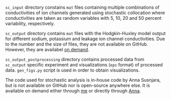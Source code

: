 `sc_input` directory constains `mat` files containing multiple combinations of conductivities of ion channels generated using stochastic collocation where conductivities are taken as random variables with 5, 10, 20 and 50 percent variability, respectively.

`sc_output` directory contains `mat` files with the Hodgkin-Huxley model output for different sodium, potassium and leakage ion channel conductivities. Due to the number and the size of files, they are not available on GitHub. However, they are availabel [on demand](alojic00@fesb.hr).

`sc_output_postprocessing` directory contains processed data from `sc_output` specific experiment and visualizations (`eps` format) of processed data. `gen_figs.py` script is used in order to obtain visualizations.

The code used for stochastic analysis is in-house code by Anna Susnjara, but is not available on GitHub nor is open-source anywhere else. It is available on demand either through [me](alojic00@fesb.hr) or directly through [Anna](ansusnja@fesb.hr).